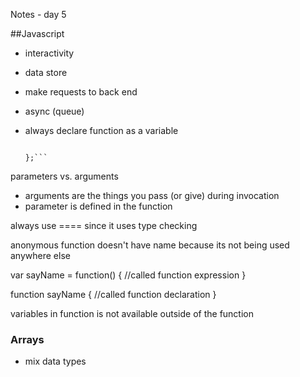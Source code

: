 Notes - day 5


##Javascript 

- interactivity
- data store
- make requests to back end
- async (queue)

- always declare function as a variable
  ```var name = function() {

  };```

parameters vs. arguments

 - arguments are the things you pass (or give) during invocation
 - parameter is defined in the function

always use ==== since it uses type checking 

anonymous function doesn't have name because its not being used anywhere else 


var sayName = function() {
  //called function expression
}

function sayName {
  //called function declaration
}


variables in function is not available outside of the function 

### Arrays

- mix data types

